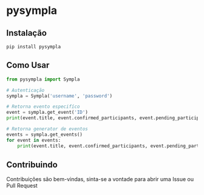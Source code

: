 # pysympla

## Instalação
`pip install pysympla`

## Como Usar
```python
from pysympla import Sympla

# Autenticação
sympla = Sympla('username', 'password')

# Retorna evento especifíco
event = sympla.get_event('ID')
print(event.title, event.confirmed_participants, event.pending_participants)

# Retorna generator de eventos
events = sympla.get_events()
for event in events:
    print(event.title, event.confirmed_participants, event.pending_participants)
```
## Contribuindo
Contribuições são bem-vindas, sinta-se a vontade para abrir uma Issue ou Pull Request
